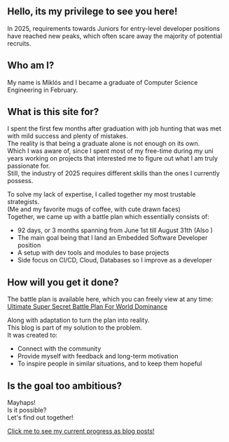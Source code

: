 ## **Hello, its my privilege to see you here!**

In 2025, requirements towards Juniors for entry-level developer positions have reached new peaks, which often scare away the majority of potential recruits.

## **Who am I?**

My name is Miklós and I became a graduate of Computer Science Engineering in February.

## **What is this site for?**

I spent the first few months after graduation with job hunting that was met with mild success and plenty of mistakes.\
The reality is that being a graduate alone is not enough on its own.\
Which I was aware of, since I spent most of my free-time during my uni years working on projects that interested me to figure out what I am truly passionate for.\
Still, the industry of 2025 requires different skills than the ones I currently possess.

To solve my lack of expertise, I called together my most trustable strategists.\
(Me and my favorite mugs of coffee, with cute drawn faces)\
Together, we came up with a battle plan which essentially consists of:

- 92 days, or 3 months spanning from June 1st till August 31th (Also )
- The main goal being that I land an Embedded Software Developer position
- A setup with dev tools and modules to base projects
- Side focus on CI/CD, Cloud, Databases so I improve as a developer

## **How will you get it done?**

The battle plan is available here, which you can freely view at any time:\
[Ultimate Super Secret Battle Plan For World Dominance](https://miro.com/app/board/uXjVIufPTH8=/?share_link_id=673154583990)

Along with adaptation to turn the plan into reality.\
This blog is part of my solution to the problem.\
It was created to:

- Connect with the community
- Provide myself with feedback and long-term motivation
- To inspire people in similar situations, and to keep them hopeful

## **Is the goal too ambitious?**

Mayhaps!\
Is it possible?\
Let's find out together!

[Click me to see my current progress as blog posts!][Posts-Link]

[Posts-Link]: https://sla-ppy.com/
